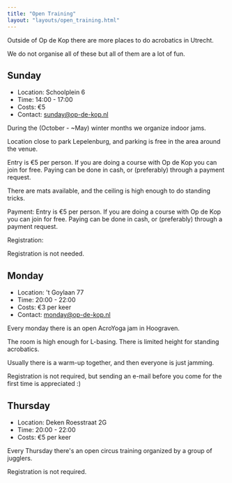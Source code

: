```yaml
---
title: "Open Training"
layout: "layouts/open_training.html"
---
```


Outside of Op de Kop there are more places to do acrobatics in Utrecht.

We do not organise all of these but all of them are a lot of fun.

## Sunday

- Location: Schoolplein 6
- Time: 14:00 - 17:00
- Costs: €5
- Contact: sunday@op-de-kop.nl

During the (October - ~May) winter months we organize indoor jams.

Location close to park Lepelenburg, and parking is free in the area around the venue.

Entry is €5 per person. If you are doing a course with Op de Kop you can join for free. Paying can be done in cash, or (preferably) through a payment request.

There are mats available, and the ceiling is high enough to do standing tricks.


Payment:
Entry is €5 per person. If you are doing a course with Op de Kop you can join for free.
Paying can be done in cash, or (preferably) through a payment request.

Registration:

Registration is not needed.

## Monday

- Location: 't Goylaan 77
- Time: 20:00 - 22:00
- Costs: €3 per keer
- Contact: monday@op-de-kop.nl

Every monday there is an open AcroYoga jam in Hoograven.

The room is high enough for L-basing. There is limited height for standing acrobatics.

Usually there is a warm-up together, and then everyone is just jamming.

Registration is not required, but sending an e-mail before you come for the first time is appreciated :)

## Thursday

- Location: Deken Roesstraat 2G
- Time: 20:00 - 22:00
- Costs: €5 per keer

Every Thursday there's an open circus training organized by a group of jugglers.

Registration is not required.
